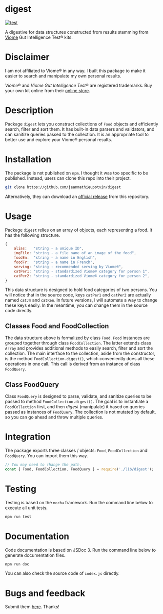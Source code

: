 # digest

[![test](https://github.com/jeanmathieupotvin/digest/actions/workflows/npm-test.yml/badge.svg?branch=main)](https://github.com/jeanmathieupotvin/digest/actions/workflows/npm-test.yml)

A digestive for data structures constructed from results stemming from
[Viome](https://www.viome.com/) Gut Intelligence Test® kits.

# Disclaimer

I am not affiliated to Viome® in any way. I built this package to make it easier
to search and manipulate my own personal results.

*Viome*® and *Viome Gut Intelligence Test*® are registered trademarks. Buy your
own kit online from their [online store](https://www.viome.com/products/gut-intelligence).

# Description

Package `digest` lets you construct collections of `Food` objects and
efficiently search, filter and sort them. It has built-in data parsers and
validators, and can sanitize queries passed to the collection. It is an
appropriate tool to better use and explore your Viome® personal results.

# Installation

The package is not published on `npm`. I thought it was too specific to be
published. Instead, users can clone this repo into their project.

```bash
git clone https://github.com/jeanmathieupotvin/digest
```

Alternatively, they can download an
[official release](https://github.com/jeanmathieupotvin/digest/releases) from
this repository.

# Usage

Package `digest` relies on an array of objects, each representing a food. It
has the following structure.

```js
{
    alias:   "string - a unique ID",
    imgFile: "string - a file name of an image of the food",
    foodEn:  "string - a name in English",
    foodFr:  "string - a name in French",
    serving: "string - recommended serving by Viome®",
    catPer1: "string - standardized Viome® category for person 1",
    catPer2: "string - standardized Viome® category for person 2",
}
```

This data structure is designed to hold food categories of two persons. You
will notice that in the source code, keys `catPer1` and `catPer2` are actually
named `catJm` and `catRen`. In future versions, I will automate a way to change
these keys easily. In the meantime, you can change them in the source code
directly.

## Classes Food and FoodCollection

The data structure above is formalized by class `Food`. `Food` instances are
grouped together through class `FoodCollection`. The latter extends class
`Array` and provides additional methods to easily search, filter and sort the
collection. The main interface to the collection, aside from the constructor, is
the method `FoodCollection.digest()`, which conveniently does all these
operations in one call. This call is derived from an instance of class
`FoodQuery`.

## Class FoodQuery

Class `FoodQuery` is designed to parse, validate, and sanitize queries to be
passed to method `FoodCollection.digest()`. The goal is to instantiate a
`FoodCollection` first, and then *digest* (manipulate) it based on queries
passed as instances of `FoodQuery`. The collection is not mutated by default,
so you can go ahead and throw multiple queries.

# Integration

The package exports three classes / objects: `Food`, `FoodCollection` and
`FoodQuery`. You can import them this way.

```js
// You may need to change the path.
const { Food, FoodCollection, FoodQuery } = require('./lib/digest');
```

# Testing

Testing is based on the `mocha` framework. Run the command line below to
execute all unit tests.

```bash
npm run test
```

# Documentation

Code documentation is based on JSDoc 3. Run the command line below to generate
documentation files.

```bash
npm run doc
```

You can also check the source code of `index.js` directly.

# Bugs and feedback

Submit them [here](https://github.com/jeanmathieupotvin/digest/issues). Thanks!

